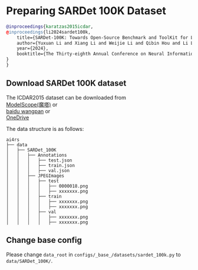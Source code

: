 # Preparing SARDet 100K Dataset

<!-- [DATASET] -->

```bibtex
@inproceedings{karatzas2015icdar,
@inproceedings{li2024sardet100k,
	title={SARDet-100K: Towards Open-Source Benchmark and ToolKit for Large-Scale SAR Object Detection}, 
	author={Yuxuan Li and Xiang Li and Weijie Li and Qibin Hou and Li Liu and Ming-Ming Cheng and Jian Yang},
	year={2024},
	booktitle={The Thirty-eighth Annual Conference on Neural Information Processing Systems (NeurIPS)},
}
}
```

## Download SARDet 100K dataset

The ICDAR2015 dataset can be downloaded from   
[ModelScope(魔塔)](https://www.modelscope.cn/datasets/wokaikaixinxin/SARDet_100K/files) or  
[baidu wangpan](https://pan.baidu.com/s/1dIFOm4V2pM_AjhmkD1-Usw?pwd=SARD) or  
[OneDrive](https://www.kaggle.com/datasets/greatbird/sardet-100k)

The data structure is as follows:

```none
ai4rs
├── data
│   ├── SARDet_100K
│   │   ├── Annotations
│   │   │   ├── test.json
│   │   │   ├── train.json
│   │   │   ├── val.json
│   │   ├── JPEGImages
│   │   │   ├── test
│   │   │   │   ├── 0000018.png
│   │   │   │   ├── xxxxxxx.png
│   │   │   ├── train
│   │   │   │   ├── xxxxxxx.png
│   │   │   │   ├── xxxxxxx.png
│   │   │   ├── val
│   │   │   │   ├── xxxxxxx.png
│   │   │   │   ├── xxxxxxx.png
```

## Change base config

Please change `data_root` in `configs/_base_/datasets/sardet_100k.py` to `data/SARDet_100K/`.
